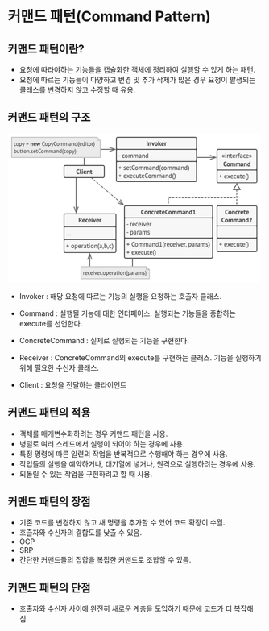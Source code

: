 # 커맨드 패턴(Command Pattern)

## 커맨드 패턴이란?

- 요청에 따라야하는 기능들을 캡슐화한 객체에 정리하여 실행할 수 있게 하는 패턴.
- 요청에 따르는 기능들이 다양하고 변경 및 추가 삭제가 많은 경우 요청이 발생되는 클래스를 변경하지 않고 수정할 때 유용.

## 커맨드 패턴의 구조

![Command Pattern Structure](../../images/Command.png)

- Invoker
    : 해당 요청에 따르는 기능의 실행을 요청하는 호출자 클래스.

- Command
    : 실행될 기능에 대한 인터페이스. 실행되는 기능들을 종합하는 execute를 선언한다.

- ConcreteCommand
    : 실제로 실행되는 기능을 구현한다.

- Receiver
    : ConcreteCommand의 execute를 구현하는 클래스. 기능을 실행하기 위해 필요한 수신자 클래스.

- Client
    : 요청을 전달하는 클라이언트

## 커맨드 패턴의 적용

- 객체를 매개변수화하려는 경우 커맨드 패턴을 사용.
- 병렬로 여러 스레드에서 실행이 되어야 하는 경우에 사용.
- 특정 명령에 따른 일련의 작업을 반복적으로 수행해야 하는 경우에 사용.
- 작업들의 실행을 예약하거나, 대기열에 넣거나, 원격으로 실행하려는 경우에 사용.
- 되돌릴 수 있는 작업을 구현하려고 할 때 사용.

## 커맨드 패턴의 장점

- 기존 코드를 변경하지 않고 새 명령을 추가할 수 있어 코드 확장이 수월.
- 호출자와 수신자의 결합도를 낮출 수 있음.
- OCP
- SRP
- 간단한 커맨드들의 집합을 복잡한 커맨드로 조합할 수 있음.

## 커맨드 패턴의 단점

- 호출자와 수신자 사이에 완전히 새로운 계층을 도입하기 때문에 코드가 더 복잡해짐.